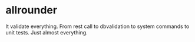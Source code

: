 # allrounder
It validate everything. From rest call to dbvalidation to system commands to unit tests. Just almost everything.